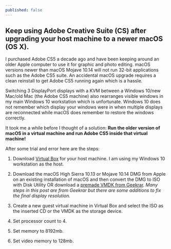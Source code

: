 ```yaml
---
published: false
---
```

## Keep using Adobe Creative Suite (CS) after upgrading your host machine to a newer macOS (OS X). 

I purchased Adobe CS5 a decade ago and have been keeping around an older Apple computer to use it for graphic and photo editing. macOS versions newer than macOS Mojave 10.14 will not run 32-bit applications such as the Adobe CS5 suite. An accidental macOS upgrade requires a clean reinstall to get Adobe CS5 running again which is a hassle. 

Switching 3 DisplayPort displays with a KVM between a Windows 10/new Mac/old Mac (the Adobe CS5 machine) also rearranges visible windows in my main Windows 10 workstation which is unfortunate. Windows 10 does not remember which display your windows were in when multiple displays are reconnected while macOS does remember to restore the windows correctly. 

It took me a while before I thought of a solution: **Run the older version of macOS in a virtual machine and run Adobe CS5 inside that virtual machine!**

After some trial and error here are the steps:

1. Download [Virtual Box](https://www.virtualbox.org/) for your host machine. I am using my Windows 10 workstation as the host.

2. Download the macOS High Sierra 10.13 or Mojave 10.14 DMG from Apple on an existing installation of macOS and then convert the DMG to ISO with Disk Utility OR download a [premade VMDK from Geekrar](https://www.geekrar.com/install-macos-high-sierra-on-virtualbox-on-windows/). *Many steps in this post are from Geekrar but there are some additions to fix the final display resolution.*

3. Create a new guest virtual machine in Virtual Box and select the ISO as the inserted CD or the VMDK as the storage device. 

4. Set processor count to 4. 

5. Set memory to 8192mb.

5. Set video memory to 128mb.